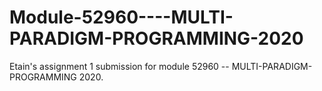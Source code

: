 # Module-52960----MULTI-PARADIGM-PROGRAMMING-2020
Etain's assignment 1 submission for module 52960 -- MULTI-PARADIGM-PROGRAMMING 2020. 
